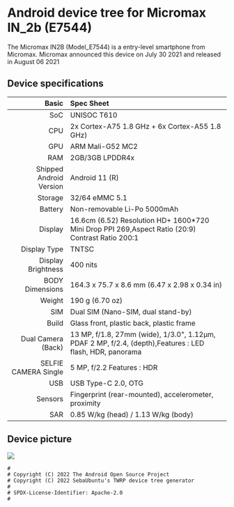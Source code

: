 # Android device tree for Micromax IN_2b (E7544)

The Micromax IN2B (Model_E7544) is a entry-level smartphone from Micromax.
Micromax announced this device on July 30 2021 and released in August 06 2021

## Device specifications

Basic   | Spec Sheet
-------:|:-------------------------
SoC     | UNISOC T610
CPU     | 2x Cortex-A75 1.8 GHz + 6x Cortex-A55 1.8 GHz)
GPU     | ARM Mali-G52 MC2
RAM  | 2GB/3GB LPDDR4x
Shipped Android Version | Android 11 (R)
Storage | 32/64 eMMC 5.1
Battery | Non-removable Li-Po 5000mAh
Display | 16.6cm (6.52) Resolution HD+ 1600*720 Mini Drop PPI 269,Aspect Ratio (20:9) Contrast Ratio 200:1
Display Type | TNTSC
Display Brightness | 400 nits
BODY Dimensions | 164.3 x 75.7 x 8.6 mm (6.47 x 2.98 x 0.34 in)
Weight | 190 g (6.70 oz)
SIM | Dual SIM (Nano-SIM, dual stand-by)
Build | Glass front, plastic back, plastic frame
Dual Camera (Back) | 13 MP, f/1.8, 27mm (wide), 1/3.0", 1.12µm, PDAF 2 MP, f/2.4, (depth),Features : LED flash, HDR, panorama
SELFIE CAMERA Single | 5 MP, f/2.2 Features : HDR
USB | USB Type-C 2.0, OTG
Sensors | Fingerprint (rear-mounted), accelerometer, proximity
SAR | 0.85 W/kg (head) / 1.13 W/kg (body) 
## Device picture

![](https://www.smartphonesbd.com/images/phones/micromax-in-2b.jpg)

```
#
# Copyright (C) 2022 The Android Open Source Project
# Copyright (C) 2022 SebaUbuntu's TWRP device tree generator
#
# SPDX-License-Identifier: Apache-2.0
#
```
